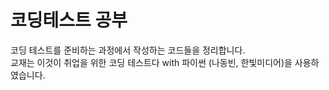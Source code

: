 # 코딩테스트 공부

코딩 테스트를 준비하는 과정에서 작성하는 코드들을 정리합니다.\
교재는 이것이 취업을 위한 코딩 테스트다 with 파이썬 (나동빈, 한빛미디어)을 사용하였습니다.